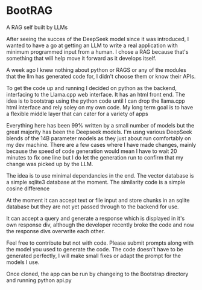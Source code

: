 # BootRAG
A RAG self built by LLMs

After seeing the succes of the DeepSeek model since it was introduced, I wanted to have a go at getting an LLM to write a real application with minimum programmed input from a human. I chose a RAG because that's something that will help move it forward as it develops itself.

A week ago I knew nothing about python or RAGS or any of the modules that the llm has generated code for, I didn't choose them or know their APIs.

To get the code up and running I decided on python as the backend, interfacing to the Llama.cpp web interface. It has an html front end. The idea is to bootstrap using the python code until I can drop the llama.cpp html interface and rely soley on my own code. My long term goal is to have a flexible middle layer that can cater for a variety of apps

Everything here has been 99% written by a small number of models but the great majority has been the Deepseek models. I'm usng various DeepSeek blends of the 14B parameter models as they just about run comfortably on my dev machine. There are a few cases where I have made changes, mainly because the speed of code generation would mean I have to wait 20 minutes to fix one line but I do let the generation run to confirm that my change was picked up by the LLM.

The idea is to use minimal dependancies in the end. The vector database is a simple sqlite3 database at the moment. The similarity code is a simple cosine difference

At the moment it can accept text or file input and store chunks in an sqlite database but they are not yet passed through to the backend for use.

It can accept a query and generate a response which is displayed in it's own response div, although the developer recently broke the code and now the response divs overwrite each other.

Feel free to contribute but not with code. Please submit prompts along with the model you used to generate the code. The code doesn't have to be generated perfectly, I will make small fixes or adapt the prompt for the models I use.

Once cloned, the app can be run by changeing to the Bootstrap directory and running python api.py

